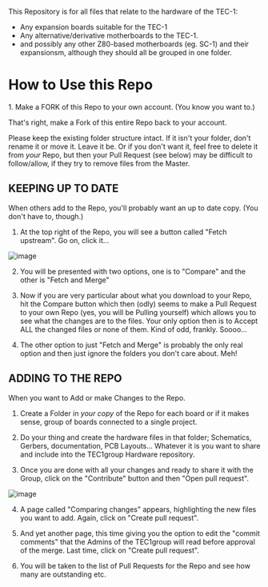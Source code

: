 This Repository is for all files that relate to the hardware of the TEC-1:
- Any expansion boards suitable for the TEC-1
- Any alternative/derivative motherboards to the TEC-1.
- and possibly any other Z80-based motherboards (eg. SC-1) and their expansionsm, although they should all be grouped in one folder.

<h1>How to Use this Repo</h1>
1. Make a FORK of this Repo to your own account. (You know you want to.)

That's right, make a Fork of this entire Repo back to your account.

Please keep the existing folder structure intact. If it isn't your folder, don't rename it or move it. Leave it be. Or if you don't want it, feel free to delete it from *your* Repo, but then your Pull Request (see below) may be difficult to follow/allow, if they try to remove files from the Master.

<h2>KEEPING UP TO DATE</h2>
When others add to the Repo, you'll probably want an up to date copy. (You don't have to, though.)

1. At the top right of the Repo, you will see a button called "Fetch upstream". Go on, click it...

![image](https://user-images.githubusercontent.com/13119623/121889213-4ef07980-cd5c-11eb-9e37-01baf601fb28.png)

2. You will be presented with two options, one is to "Compare" and the other is "Fetch and Merge"

3. Now if you are very particular about what you download to your Repo, hit the Compare button which then (odly) seems to make a Pull Request to your own Repo (yes, you will be Pulling yourself) which allows you to see what the changes are to the files. Your only option then is to Accept ALL the changed files or none of them. Kind of odd, frankly. Soooo...

4. The other option to just "Fetch and Merge" is probably the only real option and then just ignore the folders you don't care about. Meh!

<h2>ADDING TO THE REPO</h2>
When you want to Add or make Changes to the Repo.

1. Create a Folder in *your copy* of the Repo for each board or if it makes sense, group of boards connected to a single project.

2. Do your thing and create the hardware files in that folder; Schematics, Gerbers, documentation, PCB Layouts... Whatever it is you want to share and include into the TEC1group Hardware repository.

3. Once you are done with all your changes and ready to share it with the Group, click on the "Contribute" button and then "Open pull request".

![image](https://user-images.githubusercontent.com/13119623/121885784-f0c19780-cd57-11eb-98e4-bf69235a7e5d.png)

4. A page called "Comparing changes" appears, highlighting the new files you want to add. Again, click on "Create pull request".

5. And yet another page, this time giving you the option to edit the "commit comments" that the Admins of the TEC1group will read before approval of the merge. Last time, click on "Create pull request".

6. You will be taken to the list of Pull Requests for the Repo and see how many are outstanding etc.
